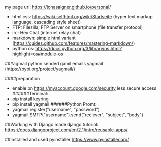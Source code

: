 my page url: 
https://jonasaigner.github.io/personal/

* html css: https://wiki.selfhtml.org/wiki/Startseite (hyper text markup language, cascading style sheet)
* FTP: Filezilla, FTP Server on smartphone (file transfer protocol)
* irc: Hex Chat (internet relay chat)
* markdown: simple html variant (https://guides.github.com/features/mastering-markdown/)
* python os: https://docs.python.org/3/library/os.html?highlight=os#module-os

##Yagmail
python sended gamil emails
yagmail (https://pypi.org/project/yagmail/)

####preparation

* enable on https://myaccount.google.com/security less secure access
######Terminal:
* pip install keyring
* pip install yagmail
######Python Promt:
* yagmail.register("username", "password")
* yagmail.SMTP("username").send("reciever", "subject", "body")


##Working with Django
made django tutorial:
https://docs.djangoproject.com/en/2.1/intro/reusable-apps/


##installed and used pyinstaller
https://www.pyinstaller.org/
